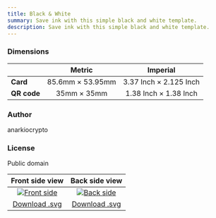 ```yaml
---
title: Black & White
summary: Save ink with this simple black and white template.
description: Save ink with this simple black and white template.
---
```


### Dimensions

|    |         Metric         |           Imperial           |
|----|:----------------------:|:----------------------------:|
| **Card** | 85.6mm &times; 53.95mm | 3.37 Inch &times; 2.125 Inch |
| **QR code** |   35mm &times; 35mm    | 1.38 Inch &times; 1.38 Inch  |

### Author

anarkiocrypto

### License

Public domain

|                          Front side view                          |                         Back side view                         |
|:-----------------------------------------------------------------:|:--------------------------------------------------------------:|
| [![Front side](/templates/bw/front.png)](/templates/bw/front.png) | [![Back side](/templates/bw/back.png)](/templates/bw/back.png) |
| [Download .svg](/templates/bw/front.svg)              |            [Download .svg](/templates/bw/back.svg)             |
